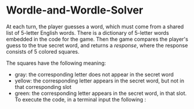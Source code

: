 # Wordle-and-Wordle-Solver
At each turn, the player guesses a word, which must come from a shared list of
5-letter English words. There is a dictionary of 5-letter words embedded in the
code for the game. Then the game compares the player's guess to the true secret
word, and returns a *response*, where the response consists of 5 colored
squares.

The squares have the following meaning:
  * gray: the corresponding letter does not appear in the secret word
  * yellow: the corresponding letter appears in the secret word, but not in that
    corresponding slot
  * green: the corresponding letter appears in the secret word, in that slot.
To execute the code, in a terminal input the following : 
